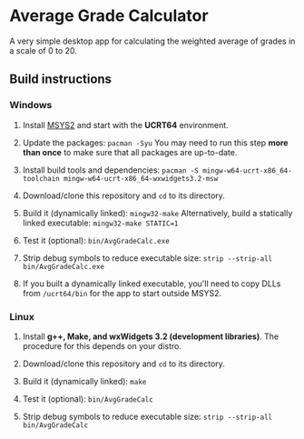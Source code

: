 # Average Grade Calculator

A very simple desktop app for calculating the weighted average of grades in a scale of 0 to 20.

## Build instructions

### Windows

1. Install [MSYS2](https://www.msys2.org/) and start with the **UCRT64** environment.

2. Update the packages:
   `pacman -Syu`
   You may need to run this step **more than once** to make sure that all packages are up-to-date.

3. Install build tools and dependencies:
   `pacman -S mingw-w64-ucrt-x86_64-toolchain mingw-w64-ucrt-x86_64-wxwidgets3.2-msw`

4. Download/clone this repository and `cd` to its directory.

5. Build it (dynamically linked):
   `mingw32-make`
   Alternatively, build a statically linked executable:
   `mingw32-make STATIC=1`

6. Test it (optional):
   `bin/AvgGradeCalc.exe`

7. Strip debug symbols to reduce executable size:
   `strip --strip-all bin/AvgGradeCalc.exe`

8. If you built a dynamically linked executable, you'll need to copy DLLs from `/ucrt64/bin` for the app to start outside MSYS2.

### Linux

1. Install **g++, Make, and wxWidgets 3.2 (development libraries)**. The procedure for this depends on your distro.

2. Download/clone this repository and `cd` to its directory.

3. Build it (dynamically linked):
   `make`

4. Test it (optional):
   `bin/AvgGradeCalc`

5. Strip debug symbols to reduce executable size:
   `strip --strip-all bin/AvgGradeCalc`
   
   
   
